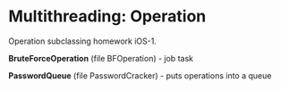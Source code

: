 # Multithreading: Operation
Operation subclassing homework iOS-1.

**BruteForceOperation** (file BFOperation) - job task

**PasswordQueue** (file PasswordCracker) - puts operations into a queue 

